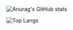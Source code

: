 <a href="https://github.com/TheGamingBram/TheGamingBram">
<img alt="" src="https://komarev.com/ghpvc/?username=TheGamingBram&style=flat-square&color=15c205">
</a>

![Anurag's GitHub stats](https://github-readme-stats.vercel.app/api?username=TheGamingBram&count_private=true&show_icons=true&bg_color=121212&title_color=15c205&text_color=cccccc&icon_color=15c205&border_color=15c205)

![Top Langs](https://github-readme-stats.vercel.app//api/top-langs/?username=TheGamingBram&count_private=true&show_icons=true&bg_color=121212&title_color=15c205&text_color=cccccc&icon_color=15c205&border_color=15c205)
